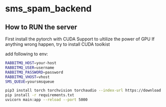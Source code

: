 # sms_spam_backend

## How to RUN the server

First install the pytorch with CUDA Support to ultilize the power of GPU
If anything wrong happen, try to install CUDA toolkist

add following to env:

```sh
RABBITMQ_HOST=your-host
RABBITMQ_USER=username
RABBITMQ_PASSWORD=password
RABBITMQ_VHOST=vhost
SMS_QUEUE=yoursmsqueue
```

```sh
pip3 install torch torchvision torchaudio --index-url https://download.pytorch.org/whl/cu118
pip install -r requirements.txt
uvicorn main:app --reload --port 5000
```
